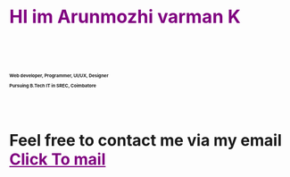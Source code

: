 

<div>
  <h1 style="color:purple; font-size:2rem;">HI im Arunmozhi varman K<h1> <br>
  <p style="font-size:0.5rem;">Web developer, Programmer, UI/UX, Designer</p>
  <p  style="font-size:0.5rem;">Pursuing B.Tech IT in SREC, Coimbatore</p> <br>
  <br>
  Feel free to contact me via my email <a href="mailto:amv.k.2712005@gmail.com"  style="color:purple;">Click To mail</a>
</div>
